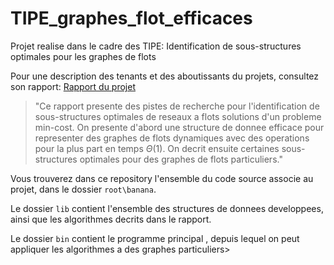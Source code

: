 # TIPE_graphes_flot_efficaces
Projet realise dans le cadre des TIPE: Identification de sous-structures optimales pour les graphes de flots 

Pour une description des tenants et des aboutissants du projets, consultez son rapport: [Rapport du projet](https://github.com/Soonies/TIPE_graphes_flot_efficaces/blob/master/Rapport/Rapport_JOACHIM_Julien.pdf)
>"Ce rapport presente des pistes de recherche pour l'identification de sous-structures
optimales de reseaux a flots solutions d'un probleme min-cost. On presente d'abord une
structure de donnee efficace pour representer des graphes de flots dynamiques avec des
operations pour la plus part en temps  $\Theta ( 1)$. On decrit ensuite certaines sous-structures 
optimales pour des graphes de flots particuliers."

Vous trouverez dans ce repository l'ensemble du code source associe au projet, dans le dossier ```root\banana```.

Le dossier ``lib`` contient l'ensemble des structures de donnees developpees, ainsi que les algorithmes decrits dans le rapport.

Le dossier ``bin`` contient le programme principal , depuis lequel on peut appliquer les algorithmes a des graphes particuliers>

